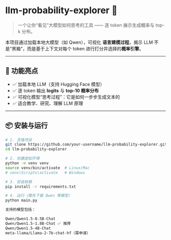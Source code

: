 # llm-probability-explorer 🧠

> 一个让你“看见”大模型如何思考的工具 —— 逐 token 展示生成概率与 top-k 分布。

本项目通过加载本地大模型（如 Qwen），可视化 **语言建模过程**，揭示 LLM 不是“黑箱”，而是基于上下文对每个 token 进行打分并选择的**概率引擎**。

---

## 🚀 功能亮点

- ✅ 加载本地 LLM（支持 Hugging Face 模型）
- ✅ 逐 token 输出 **logits** 与 **top-10 概率分布**
- ✅ 可视化模型“思考过程”：它是如何一步步生成文本的
- ✅ 适合教学、研究、理解 LLM 原理

---

## 📦 安装与运行

```bash
# 1. 克隆项目
git clone https://github.com/your-username/llm-probability-explorer.git
cd llm-probability-explorer

# 2. 创建虚拟环境
python -m venv venv
source venv/bin/activate  # Linux/Mac
# venv\Scripts\activate   # Windows

# 3. 安装依赖
pip install -r requirements.txt

# 4. 运行（需先下载 Qwen 等模型）
python main.py

支持的模型包括：

Qwen/Qwen1.5-0.5B-Chat
Qwen/Qwen1.5-1.8B-Chat ✅ 推荐
Qwen/Qwen1.5-4B-Chat
meta-llama/Llama-2-7b-chat-hf（需申请）